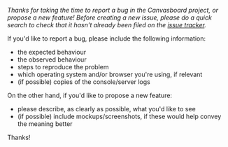 _Thanks for taking the time to report a bug in the Canvasboard project, or propose a new feature! Before creating a new issue, please do a quick search to check that it hasn't already been filed on the [issue tracker](https://github.com/Canvasbird/canvasboard/issues)._

If you'd like to report a bug, please include the following information:

- the expected behaviour
- the observed behaviour
- steps to reproduce the problem
- which operating system and/or browser you're using, if relevant
- (if possible) copies of the console/server logs

On the other hand, if you'd like to propose a new feature:

- please describe, as clearly as possible, what you'd like to see
- (if possible) include mockups/screenshots, if these would help convey the meaning better

Thanks!
